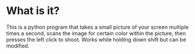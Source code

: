 # What is it?

This is a python program that takes a small picture of your screen multiple times a second, scans the image for certain color within the picture, then presses the left click to shoot. Works while holding down shift but can be modified.
